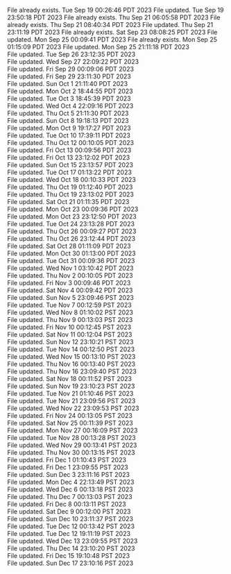 File already exists.
Tue Sep 19 00:26:46 PDT 2023
File updated.
Tue Sep 19 23:50:18 PDT 2023
File already exists.
Thu Sep 21 06:05:58 PDT 2023
File already exists.
Thu Sep 21 08:40:34 PDT 2023
File updated.
Thu Sep 21 23:11:19 PDT 2023
File already exists.
Sat Sep 23 08:08:25 PDT 2023
File updated.
Mon Sep 25 00:09:41 PDT 2023
File already exists.
Mon Sep 25 01:15:09 PDT 2023
File updated.
Mon Sep 25 21:11:18 PDT 2023
<br />File updated.
Tue Sep 26 23:12:35 PDT 2023
<br />File updated.
Wed Sep 27 22:09:22 PDT 2023
<br />File updated.
Fri Sep 29 00:09:06 PDT 2023
<br />File updated.
Fri Sep 29 23:11:30 PDT 2023
<br />File updated.
Sun Oct  1 21:11:40 PDT 2023
<br />File updated.
Mon Oct  2 18:44:55 PDT 2023
<br />File updated.
Tue Oct  3 18:45:39 PDT 2023
<br />File updated.
Wed Oct  4 22:09:16 PDT 2023
<br />File updated.
Thu Oct  5 21:11:30 PDT 2023
<br />File updated.
Sun Oct  8 19:18:13 PDT 2023
<br />File updated.
Mon Oct  9 19:17:27 PDT 2023
<br />File updated.
Tue Oct 10 17:39:11 PDT 2023
<br />File updated.
Thu Oct 12 00:10:05 PDT 2023
<br />File updated.
Fri Oct 13 00:09:56 PDT 2023
<br />File updated.
Fri Oct 13 23:12:02 PDT 2023
<br />File updated.
Sun Oct 15 23:13:57 PDT 2023
<br />File updated.
Tue Oct 17 01:13:22 PDT 2023
<br />File updated.
Wed Oct 18 00:10:33 PDT 2023
<br />File updated.
Thu Oct 19 01:12:40 PDT 2023
<br />File updated.
Thu Oct 19 23:13:02 PDT 2023
<br />File updated.
Sat Oct 21 01:11:35 PDT 2023
<br />File updated.
Mon Oct 23 00:09:36 PDT 2023
<br />File updated.
Mon Oct 23 23:12:50 PDT 2023
<br />File updated.
Tue Oct 24 23:13:28 PDT 2023
<br />File updated.
Thu Oct 26 00:09:27 PDT 2023
<br />File updated.
Thu Oct 26 23:12:44 PDT 2023
<br />File updated.
Sat Oct 28 01:11:09 PDT 2023
<br />File updated.
Mon Oct 30 01:13:00 PDT 2023
<br />File updated.
Tue Oct 31 00:09:36 PDT 2023
<br />File updated.
Wed Nov  1 03:10:42 PDT 2023
<br />File updated.
Thu Nov  2 00:10:05 PDT 2023
<br />File updated.
Fri Nov  3 00:09:46 PDT 2023
<br />File updated.
Sat Nov  4 00:09:42 PDT 2023
<br />File updated.
Sun Nov  5 23:09:46 PST 2023
<br />File updated.
Tue Nov  7 00:12:59 PST 2023
<br />File updated.
Wed Nov  8 01:10:02 PST 2023
<br />File updated.
Thu Nov  9 00:13:03 PST 2023
<br />File updated.
Fri Nov 10 00:12:45 PST 2023
<br />File updated.
Sat Nov 11 00:12:04 PST 2023
<br />File updated.
Sun Nov 12 23:10:21 PST 2023
<br />File updated.
Tue Nov 14 00:12:50 PST 2023
<br />File updated.
Wed Nov 15 00:13:10 PST 2023
<br />File updated.
Thu Nov 16 00:13:40 PST 2023
<br />File updated.
Thu Nov 16 23:09:40 PST 2023
<br />File updated.
Sat Nov 18 00:11:52 PST 2023
<br />File updated.
Sun Nov 19 23:10:23 PST 2023
<br />File updated.
Tue Nov 21 01:10:46 PST 2023
<br />File updated.
Tue Nov 21 23:09:56 PST 2023
<br />File updated.
Wed Nov 22 23:09:53 PST 2023
<br />File updated.
Fri Nov 24 00:13:05 PST 2023
<br />File updated.
Sat Nov 25 00:11:39 PST 2023
<br />File updated.
Mon Nov 27 00:16:09 PST 2023
<br />File updated.
Tue Nov 28 00:13:28 PST 2023
<br />File updated.
Wed Nov 29 00:13:41 PST 2023
<br />File updated.
Thu Nov 30 00:13:15 PST 2023
<br />File updated.
Fri Dec  1 01:10:43 PST 2023
<br />File updated.
Fri Dec  1 23:09:55 PST 2023
<br />File updated.
Sun Dec  3 23:11:16 PST 2023
<br />File updated.
Mon Dec  4 22:13:49 PST 2023
<br />File updated.
Wed Dec  6 00:13:18 PST 2023
<br />File updated.
Thu Dec  7 00:13:03 PST 2023
<br />File updated.
Fri Dec  8 00:13:11 PST 2023
<br />File updated.
Sat Dec  9 00:12:00 PST 2023
<br />File updated.
Sun Dec 10 23:11:37 PST 2023
<br />File updated.
Tue Dec 12 00:13:42 PST 2023
<br />File updated.
Tue Dec 12 19:11:19 PST 2023
<br />File updated.
Wed Dec 13 23:09:55 PST 2023
<br />File updated.
Thu Dec 14 23:10:20 PST 2023
<br />File updated.
Fri Dec 15 19:10:48 PST 2023
<br />File updated.
Sun Dec 17 23:10:16 PST 2023
